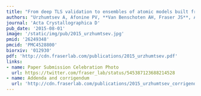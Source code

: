 ```yaml
---
title: "From deep TLS validation to ensembles of atomic models built from elemental motions."
authors: "Urzhumtsev A, Afonine PV, **Van Benschoten AH, Fraser JS**, Adams PD."
journal: 'Acta Crystallographica D'
pub_date: '2015-08-01'
image: '/static/img/pub/2015_urzhumtsev.jpg'
pmid: '26249348'
pmcid: 'PMC4528800'
biorxiv: '012930'
pdf: 'http://cdn.fraserlab.com/publications/2015_urzhumtsev.pdf'
links:
- name: Paper Submission Celebration Photo
  url: https://twitter.com/fraser_lab/status/545387123688214528
- name: Addenda and corrigendum
  url: 'http://cdn.fraserlab.com/publications/2015_urzhumtsev_corrigendum.pdf'
---
```

